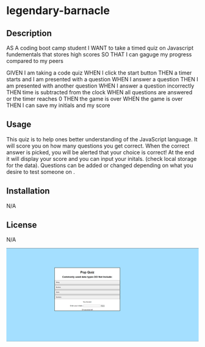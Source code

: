 # legendary-barnacle

## Description

AS A coding boot camp student
I WANT to take a timed quiz on Javascript fundementals that stores high scores
SO THAT I can gaguge my progress compared to my peers

GIVEN I am taking a code quiz
WHEN I click the start button
THEN a timer starts and I am presented with a question
WHEN I answer a question
THEN I am presented with another question
WHEN I answer a question incorrectly
THEN time is subtracted from the clock
WHEN all questions are answered or the timer reaches 0
THEN the game is over
WHEN the game is over
THEN I can save my initials and my score

## Usage

This quiz is to help ones better understanding of the JavaScript language. It will score you on how many questions you get correct. When the correct answer is picked, you will be alerted that your choice is correct! At the end it will display your score and you can input your initals. (check local storage for the data). Questions can be added or changed depending on what you desire to test someone on .

## Installation

N/A

## License

N/A

![Alt text](image.png)